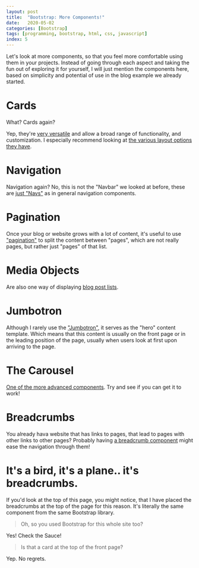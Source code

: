 ```yaml
---
layout: post
title:  "Bootstrap: More Components!"
date:   2020-05-02
categories: [Bootstrap]
tags: [programming, bootstrap, html, css, javascript]
index: 5
---
```


Let's look at more components, so that you feel more comfortable using them in your projects. Instead of going through each aspect and taking the fun out of exploring it for yourself, I will just mention the components here, based on simplicity and potential of use in the blog example we already started. 

# Cards

What? Cards again?

Yep, they're [very versatile](https://getbootstrap.com/docs/4.4/components/card/#content-types) and allow a broad range of functionality, and customization. I especially recommend looking at [the various layout options they have](https://getbootstrap.com/docs/4.4/components/card/#card-layout).

# Navigation

Navigation again? No, this is not the "Navbar" we looked at before, these are [just "Navs"](https://getbootstrap.com/docs/4.4/components/navs/#base-nav) as in general navigation components.


# Pagination

Once your blog or website grows with a lot of content, it's useful to use ["pagination"](https://getbootstrap.com/docs/4.4/components/pagination/#overview) to split the content between "pages", which are not really pages, but rather just "pages" of that list.

# Media Objects

Are also one way of displaying [blog post lists](https://getbootstrap.com/docs/4.4/components/media-object/#media-list). 

# Jumbotron

Although I rarely use the ["Jumbotron"](https://getbootstrap.com/docs/4.4/components/jumbotron/), it serves as the "hero" content template. Which means that this content is usually on the front page or in the leading position of the page, usually when users look at first upon arriving to the page.

# The Carousel

[One of the more advanced components](https://getbootstrap.com/docs/4.4/components/carousel/). Try and see if you can get it to work! 

# Breadcrumbs

You already hava website that has links to pages, that lead to pages with other links to other pages? Probably having [a breadcrumb component](https://getbootstrap.com/docs/4.4/components/breadcrumb/) might ease the navigation through them!

# It's a bird, it's a plane.. it's breadcrumbs.

If you'd look at the top of this page, you might notice, that I have placed the breadcrumbs at the top of the page for this reason. It's literally the same component from the same Bootstrap library.

> Oh, so you used Bootstrap for this whole site too?

Yes! Check the Sauce!

> Is that a card at the top of the front page?

Yep. No regrets.

